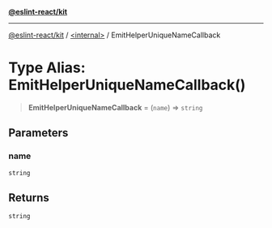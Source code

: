 [**@eslint-react/kit**](../../README.md)

***

[@eslint-react/kit](../../README.md) / [\<internal\>](../README.md) / EmitHelperUniqueNameCallback

# Type Alias: EmitHelperUniqueNameCallback()

> **EmitHelperUniqueNameCallback** = (`name`) => `string`

## Parameters

### name

`string`

## Returns

`string`
